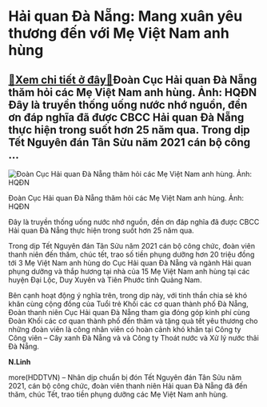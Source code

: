 Hải quan Đà Nẵng: Mang xuân yêu thương đến với Mẹ Việt Nam anh hùng
===================================================================

[:gift:Xem chi tiết ở đây:gift:](https://hddtvn.com/hai-quan-da-nang-mang-xuan-yeu-thuong-den-voi-me-viet-nam-anh-hung/)Đoàn Cục Hải quan Đà Nẵng thăm hỏi các Mẹ Việt Nam anh hùng. Ảnh: HQĐN Đây là truyền thống uống nước nhớ nguồn, đền ơn đáp nghĩa đã được CBCC Hải quan Đà Nẵng thực hiện trong suốt hơn 25 năm qua. Trong dịp Tết Nguyên đán Tân Sửu năm 2021 cán bộ công …
-----------------------------------------------------------------------------------------------------------------------------------------------------------------------------------------------------------------------------------------------------------





![Đoàn Cục Hải quan Đà Nẵng thăm hỏi các Mẹ Việt Nam anh hùng. Ảnh: HQĐN](https://hddtvn.com/wp-content/uploads/2021/01/0659_142174423_5305848746093665_544407590497924309_o.jpg "Đoàn Cục Hải quan Đà Nẵng thăm hỏi các Mẹ Việt Nam anh hùng. Ảnh: HQĐN")


Đoàn Cục Hải quan Đà Nẵng thăm hỏi các Mẹ Việt Nam anh hùng. Ảnh: HQĐN



Đây là truyền thống uống nước nhớ nguồn, đền ơn đáp nghĩa đã được CBCC Hải quan Đà Nẵng thực hiện trong suốt hơn 25 năm qua.


Trong dịp Tết Nguyên đán Tân Sửu năm 2021 cán bộ công chức, đoàn viên thanh niên đến thăm, chúc tết, trao số tiền phụng dưỡng hơn 20 triệu đồng tới 3 Mẹ Việt Nam anh hùng do Cục Hải quan Đà Nẵng và ngành Hải quan phụng dưỡng và thắp hương tại nhà của 15 Mẹ Việt Nam anh hùng tại các huyện Đại Lộc, Duy Xuyên và Tiên Phước tỉnh Quảng Nam.


Bên cạnh hoạt động ý nghĩa trên, trong dịp này, với tinh thần chia sẻ khó khăn cùng cộng đồng của Tuổi trẻ Khối các cơ quan thành phố Đà Nẵng, Đoàn thanh niên Cục Hải quan Đà Nẵng tham gia đóng góp kinh phí cùng Đoàn Khối các cơ quan thành phố đến thăm và tặng quà tết yêu thương cho những đoàn viên là công nhân viên có hoàn cảnh khó khăn tại Công ty Công viên – Cây xanh Đà Nẵng và và Công ty Thoát nước và Xử lý nước thải Đà Nẵng.




**N.Linh**



more(HDDTVN) – Nhân dịp chuẩn bị đón Tết Nguyên đán Tân Sửu năm 2021, cán bộ công chức, đoàn viên thanh niên Hải quan Đà Nẵng đã đến thăm, chúc Tết, trao tiền phụng dưỡng các Mẹ Việt Nam anh hùng.


